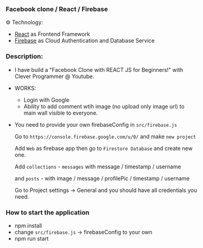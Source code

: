 ### Facebook clone / React / Firebase

⚙️ Technology:

- [React](https://reactjs.org/) as Frontend Framework
- [Firebase](https://firebase.google.com/) as Cloud Authentication and Database Service

### Description:

- I have build a "Facebook Clone with REACT JS for Beginners!" with Clever Programmer @ Youtube.

- WORKS:
  - Login with Google
  - Ability to add comment wtih image (no upload only image url) to main wall visible to everyone.

- You need to provide your own firebaseConfig in `src/firebase.js`

  Go to `https://console.firebase.google.com/u/0/` and make `new project`

  Add `Web` as firebase app then go to `Firestore Database` and create new one.

  Add `collections` - `messages` with message / timestamp / username

  and `posts` - with image / message / profilePic / timestamp / username

  Go to Project settings -> General and you should have all credentials you need.

### How to start the application

- npm install
- change `src/firebase.js` -> firebaseConfig to your own
- npm run start

